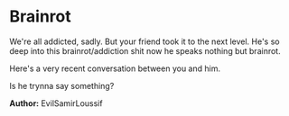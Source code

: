 # Brainrot

We're all addicted, sadly. But your friend took it to the next level. He's so deep into this brainrot/addiction shit now he speaks nothing but brainrot.

Here's a very recent conversation between you and him. 

Is he trynna say something?

**Author:** EvilSamirLoussif

